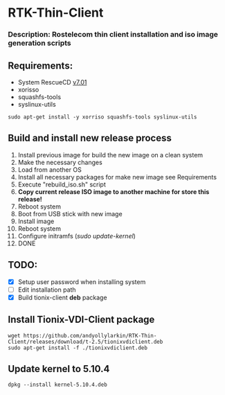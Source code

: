# RTK-Thin-Client
### Description: Rostelecom thin client installation and iso image generation scripts

## Requirements:
- System RescueCD [v7.01](https://osdn.net/projects/systemrescuecd/storage/releases/7.01/systemrescue-7.01-amd64.iso)<br>
- xorisso<br>
- squashfs-tools<br>
- syslinux-utils<br>

```shell
sudo apt-get install -y xorriso squashfs-tools syslinux-utils
```


## Build and install new release process
1. Install previous image for build the new image on a clean system<br>
2. Make the necessary changes<br>
3. Load from another OS<br>
4. Install all necessary packages for make new image see Requirements<br>
5. Execute "rebuild_iso.sh" script<br>
6. **Copy current release ISO image to another machine for store this release!**<br>
7. Reboot system 
8. Boot from USB stick with new image
9. Install image
10. Reboot system
11. Configure initramfs (_sudo update-kernel_)
12. DONE

## TODO:
- [x] Setup user password when installing system<br>
- [ ] Edit installation path<br>
- [x] Build tionix-client **deb** package

## Install Tionix-VDI-Client package
```shell
wget https://github.com/andyollylarkin/RTK-Thin-Client/releases/download/t-2.5/tionixvdiclient.deb
sudo apt-get install -f ./tionixvdiclient.deb
```
## Update kernel to 5.10.4
```shell
dpkg --install kernel-5.10.4.deb
```

